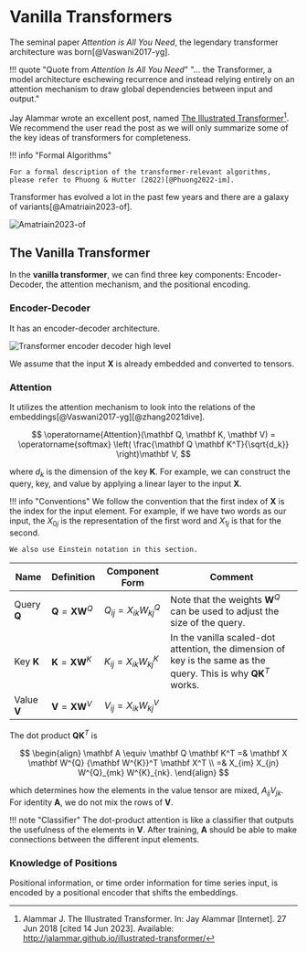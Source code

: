 # Vanilla Transformers

The seminal paper *Attention is All You Need*, the legendary transformer architecture was born[@Vaswani2017-yg].

!!! quote "Quote from *Attention Is All You Need*"
    "... the Transformer, a model architecture eschewing recurrence and instead relying entirely on an attention mechanism to draw global dependencies between input and output."

Jay Alammar wrote an excellent post, named [The Illustrated Transformer](http://jalammar.github.io/illustrated-transformer/)[^illustrated_transformer]. We recommend the user read the post as we will only summarize some of the key ideas of transformers for completeness.

!!! info "Formal Algorithms"

    For a formal description of the transformer-relevant algorithms, please refer to Phuong & Hutter (2022)[@Phuong2022-im].

Transformer has evolved a lot in the past few years and there are a galaxy of variants[@Amatriain2023-of].

![Amatriain2023-of](../assets/transformers.vanilla/transformer-family-tree.png)

## The Vanilla Transformer

In the **vanilla transformer**, we can find three key components: Encoder-Decoder, the attention mechanism, and the positional encoding.

### Encoder-Decoder

It has an encoder-decoder architecture.

![Transformer encoder decoder high level](../assets/transformers.vanilla/transfomer-encoder-decoder-highlevel.jpg)

We assume that the input $\mathbf X$ is already embedded and converted to tensors.

### Attention

It utilizes the attention mechanism to look into the relations of the embeddings[@Vaswani2017-yg][@zhang2021dive].

$$
\operatorname{Attention}(\mathbf Q, \mathbf K, \mathbf V) = \operatorname{softmax} \left( \frac{\mathbf Q \mathbf K^T}{\sqrt{d_k}} \right)\mathbf V,
$$

where $d_k$ is the dimension of the key $\mathbf K$. For example, we can construct the query, key, and value by applying a linear layer to the input $\mathbf X$.

!!! info "Conventions"
    We follow the convention that the first index of $\mathbf X$ is the index for the input element. For example, if we have two words as our input, the $X_{0j}$ is the representation of the first word and $X_{1j}$ is that for the second.

    We also use Einstein notation in this section.

| Name | Definition |  Component Form  | Comment |
|-----|--------|-------|-------|
| Query $\mathbf Q$ | $\mathbf Q=\mathbf X \mathbf W^Q$  | $Q_{ij} = X_{ik} W^{Q}_{kj}$ | Note that the weights $\mathbf W^Q$ can be used to adjust the size of the query. |
| Key $\mathbf K$ | $\mathbf K=\mathbf X \mathbf W^K$  | $K_{ij} = X_{ik} W^{K}_{kj}$ | In the vanilla scaled-dot attention, the dimension of key is the same as the query. This is why $\mathbf Q \mathbf K^T$ works. |
| Value $\mathbf V$ | $\mathbf V = \mathbf X \mathbf W^V$ | $V_{ij} = X_{ik} W^{V}_{kj}$ |  |

The dot product $\mathbf Q \mathbf K^T$ is

$$
\begin{align}
\mathbf A \equiv \mathbf Q \mathbf K^T =& \mathbf X \mathbf W^{Q} {\mathbf W^{K}}^T \mathbf X^T \\
=& X_{im} X_{jn} W^{Q}_{mk} W^{K}_{nk}.
\end{align}
$$

which determines how the elements in the value tensor are mixed, $A_{ij}V_{jk}$. For identity $\mathbf A$, we do not mix the rows of $\mathbf V$.

!!! note "Classifier"
    The dot-product attention is like a classifier that outputs the usefulness of the elements in $\mathbf V$. After training, $\mathbf A$ should be able to make connections between the different input elements.

### Knowledge of Positions

Positional information, or time order information for time series input, is encoded by a positional encoder that shifts the embeddings.


[^illustrated_transformer]: Alammar J. The Illustrated Transformer. In: Jay Alammar [Internet]. 27 Jun 2018 [cited 14 Jun 2023]. Available: http://jalammar.github.io/illustrated-transformer/
